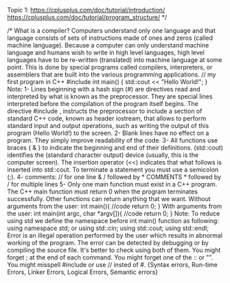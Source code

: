 Topic 1:
https://cplusplus.com/doc/tutorial/introduction/
https://cplusplus.com/doc/tutorial/program_structure/
*/

/*
What is a compiler?
Computers understand only one language and that language consists of sets of instructions made
of ones and zeros (called machine language). Because a computer can only understand machine language
and humans wish to write in high level languages, high level languages have to be re-written (translated)
into machine language at some point. This is done by special programs called compilers, interpreters, or
assemblers that are built into the various programming applications.
// my first program in C++
#include <iostream>
int main()
{
  std::cout << "Hello World!";
}
Note:
1- Lines beginning with a hash sign (#) are directives read and interpreted by what is known as the preprocessor.
They are special lines interpreted before the compilation of the program itself begins.
The directive #include <iostream>, instructs the preprocessor to include a section of 
standard C++ code, known as header iostream, that allows to perform standard input and output operations,
such as writing the output of this program (Hello World!) to the screen.
2- Blank lines have no effect on a program. They simply improve readability of the code.
3- All functions use braces { & } to indicate the beginning and end of their definitions.
(std::cout) identifies the (standard character output) device (usually, this is the computer screen). 
The insertion operator (<<) indicates that what follows is inserted into std::cout.
To terminate a statement you must use a semicolon (;).
4- comments:
// for one line &
/ followed by * COMMENTS * followed by / for multiple lines
5- Only one main function must exist in a C++ program.
The C++ main function must return 0 when the program terminates successfully.
Other functions can return anything that we want.
Without arguments from the user:
int main(){
	//code
	return 0;
}
With arguments from the user:
int main(int argc, char *argv[]){
	//code
	return 0;
}
Note:
To reduce using std we define the namespace before int main() function as following:
using namespace std;
or
using std::cin;
using std::cout;
using std::endl;
Error is an illegal operation performed by the user which results in abnormal working of the program.
The error can be detected by debugging or by compiling the source file.
It's better to check using both of them.
You might forget ; at the end of each command.
You might forget one of the :: or "".
You might misspell #include or use // insted of #.
{Syntax errors, Run-time Errors, Linker Errors, Logical Errors, Semantic errors}
